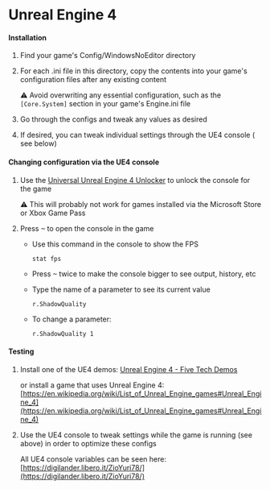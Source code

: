 # Unreal Engine 4

#### Installation

1. Find your game's Config/WindowsNoEditor directory

1. For each .ini file in this directory, copy the contents into your game's configuration files after any existing content

   ⚠️ Avoid overwriting any essential configuration, such as the `[Core.System]` section in your game's Engine.ini file

1. Go through the configs and tweak any values as desired

1. If desired, you can tweak individual settings through the UE4 console ( see below)

#### Changing configuration via the UE4 console

1. Use the [Universal Unreal Engine 4 Unlocker](https://framedsc.github.io/GeneralGuides/universal_ue4_consoleunlocker.htm) to unlock the console for the game

   ⚠️ This will probably not work for games installed via the Microsoft Store or Xbox Game Pass

1. Press <kbd>~</kbd> to open the console in the game

   - Use this command in the console to show the FPS

     ```
     stat fps
     ```

   - Press <kbd>~</kbd> twice to make the console bigger to see output, history, etc

   - Type the name of a parameter to see its current value

     ```
     r.ShadowQuality
     ```

   - To change a parameter:

     ```
     r.ShadowQuality 1
     ```

#### Testing

1. Install one of the UE4 demos: [Unreal Engine 4 - Five Tech Demos](https://www.techpowerup.com/download/unreal-engine-4-five-tech-demos/)

   or install a game that uses Unreal Engine 4: [https://en.wikipedia.org/wiki/List_of_Unreal_Engine_games#Unreal_Engine_4](https://en.wikipedia.org/wiki/List_of_Unreal_Engine_games#Unreal_Engine_4)

1. Use the UE4 console to tweak settings while the game is running (see above) in order to optimize these configs

   All UE4 console variables can be seen here: [https://digilander.libero.it/ZioYuri78/](https://digilander.libero.it/ZioYuri78/)
